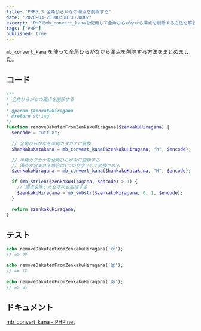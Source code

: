 ```yaml
---
title: 'PHP5.3 全角ひらがなの濁点を削除する'
date: '2020-03-25T00:00:00.000Z'
excerpt: 'PHPでmb_convert_kanaを使用して全角ひらがなから濁点を削除する方法を解説しました。コード例と実行結果を示しました。'
tags: ['PHP']
published: true
---
```


`mb_convert_kana` を使って全角ひらがなから濁点を削除する方法をまとめました。

## コード

```php
/**
* 全角ひらがなの濁点を削除する
*
* @param $zenkakuHiragana
* @return string
*/
function removeDakutenFromZenkakuHiragana($zenkakuHiragana) {
  $encode = "utf-8";

  // 全角ひらがなを半角カタカナに変換
  $hankakuKatakana = mb_convert_kana($zenkakuHiragana, "h", $encode);

  // 半角カタカナを全角ひらがなに変換する
  // 濁点が含まれる場合は1つの文字として変換される
  $zenkakuHiragana = mb_convert_kana($hankakuKatakana, "H", $encode);

  if (mb_strlen($zenkakuHiragana, $encode) > 1) {
    // 濁点を除いた文字列を取得する
    $zenkakuHiragana = mb_substr($zenkakuHiragana, 0, 1, $encode);
  }

  return $zenkakuHiragana;
}
```

## テスト

```php
echo removeDakutenFromZenkakuHiragana('が');
// => か

echo removeDakutenFromZenkakuHiragana('ぱ');
// => は

echo removeDakutenFromZenkakuHiragana('あ');
// => あ
```

## ドキュメント

[mb_convert_kana - PHP.net](https://www.php.net/manual/ja/function.mb-convert-kana.php)
